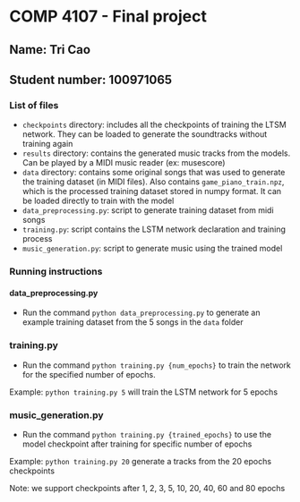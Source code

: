 # COMP 4107 - Final project

## Name: Tri Cao
## Student number: 100971065

### List of files

- `checkpoints` directory: includes all the checkpoints of training the LTSM network. They can be loaded to generate the soundtracks without training again
- `results` directory: contains the generated music tracks from the models. Can be played by a MIDI music reader (ex: musescore)
- `data` directory: contains some original songs that was used to generate the training dataset (in MIDI files). Also contains `game_piano_train.npz`, which is the processed training dataset stored in numpy format. It can be loaded directly to train with the model
- `data_preprocessing.py`: script to generate training dataset from midi songs
- `training.py`: script contains the LSTM network declaration and training process
- `music_generation.py`: script to generate music using the trained model

### Running instructions

#### data_preprocessing.py

- Run the command `python data_preprocessing.py` to generate an example training dataset from the 5 songs in the `data` folder

### training.py

- Run the command `python training.py {num_epochs}` to train the network for the specified number of epochs.

Example: `python training.py 5` will train the LSTM network for 5 epochs

### music_generation.py

- Run the command `python training.py {trained_epochs}` to use the model checkpoint after training for
specific number of epochs

Example: `python training.py 20` generate a tracks from the 20 epochs checkpoints

Note: we support checkpoints after 1, 2, 3, 5, 10, 20, 40, 60 and 80 epochs
